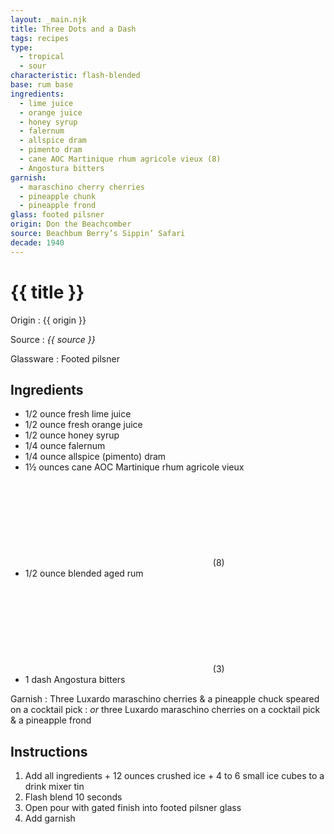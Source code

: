 ```yaml
---
layout: _main.njk
title: Three Dots and a Dash
tags: recipes
type: 
  - tropical
  - sour
characteristic: flash-blended
base: rum base
ingredients:
  - lime juice
  - orange juice
  - honey syrup
  - falernum
  - allspice dram
  - pimento dram
  - cane AOC Martinique rhum agricole vieux (8)
  - Angostura bitters
garnish:
  - maraschino cherry cherries
  - pineapple chunk
  - pineapple frond
glass: footed pilsner
origin: Don the Beachcomber
source: Beachbum Berry’s Sippin’ Safari
decade: 1940
---
```


<!-- markdownlint-disable MD025 -->
# {{ title }}
<!-- markdownlint-disable MD025 -->

Origin
  : {{ origin }}

Source
  : <cite>{{ source }}</cite>

Glassware
  : Footed pilsner

## Ingredients

- 1/2 ounce fresh lime juice
- 1/2 ounce fresh orange juice
- 1/2 ounce honey syrup
- 1/4 ounce falernum
- 1/4 ounce allspice (pimento) dram
- 1&frac12; ounces cane AOC Martinique rhum agricole vieux<icon-l space="1em"><span class="with-icon"><svg class="icon"><use href="/assets/images/icons/circle-8.svg#circle-8"></use></svg><span class="sr-only">(8)</span></span></icon-l>
- 1/2 ounce blended aged rum<icon-l space="1em"><span class="with-icon"><svg class="icon"><use href="/assets/images/icons/circle-3.svg#circle-3"></use></svg><span class="sr-only">(3)</span></span></icon-l>
- 1 dash Angostura bitters

Garnish
  : Three Luxardo maraschino cherries & a pineapple chuck speared on a cocktail pick
  : *or* three Luxardo maraschino cherries on a cocktail pick & a pineapple frond

## Instructions

1. Add all ingredients + 12 ounces crushed ice + 4 to 6 small ice cubes to a drink mixer tin
2. Flash blend 10 seconds
3. Open pour with gated finish into footed pilsner glass
4. Add garnish

